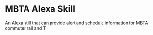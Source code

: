 # MBTA Alexa Skill
An Alexa still that can provide alert and schedule information for MBTA commuter rail and T
